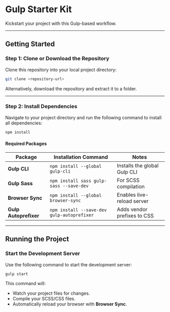 # **Gulp Starter Kit**
Kickstart your project with this Gulp-based workflow.

---

## **Getting Started**

### **Step 1: Clone or Download the Repository**
Clone this repository into your local project directory:

```bash
git clone <repository-url>
```

Alternatively, download the repository and extract it to a folder.

---

### **Step 2: Install Dependencies**

Navigate to your project directory and run the following command to install all dependencies:

```bash
npm install
```

#### **Required Packages**

| Package                | Installation Command                                        | Notes                           |
|------------------------|------------------------------------------------------------|---------------------------------|
| **Gulp CLI**           | `npm install --global gulp-cli`                            | Installs the global Gulp CLI   |
| **Gulp Sass**          | `npm install sass gulp-sass --save-dev`                    | For SCSS compilation           |
| **Browser Sync**       | `npm install --global browser-sync`                        | Enables live-reload server     |
| **Gulp Autoprefixer**  | `npm install --save-dev gulp-autoprefixer`                 | Adds vendor prefixes to CSS    |

---

## **Running the Project**

### **Start the Development Server**

Use the following command to start the development server:

```bash
gulp start
```

This command will:
- Watch your project files for changes.
- Compile your SCSS/CSS files.
- Automatically reload your browser with **Browser Sync**.